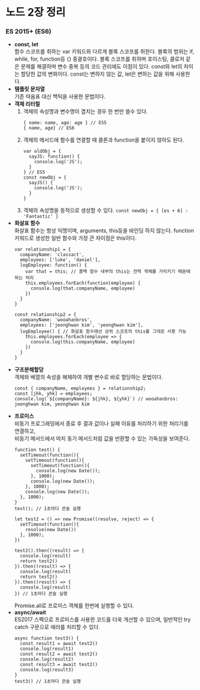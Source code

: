# 노드 2장 정리
### ES 2015+ (ES6)
- **const, let**  
함수 스코프를 취하는 var 키워드와 다르게 블록 스코프를 취한다. 블록의 범위는 if, while, for, function등 {} 중괄호이다. 블록 스코프를 취하며 호이스팅, 클로저 같은 문제를 해결하며 변수 중복 등의 코드 관리에도 이점이 있다.
const와 let의 차이는 할당한 값의 변화이다. const는 변하지 않는 값, let은 변하는 값을 위해 사용한다.
- **템플릿 문자열**  
기존 따옴표 대신 백틱을 사용한 문법이다.
- **객체 리터럴**  
  1. 객체의 속성명과 변수명이 겹치는 경우 한 번만 쓸수 있다.
      ```
      { name: name, age: age } // ES5  
      { name, age} // ES6
      ``` 
  2. 객체의 메서드에 함수를 연결할 때 콜론과 function을 붙이지 않아도 된다.
      ```
      var oldObj = {
        sayJS: function() {
          console.log('JS');
        }
      } // ES5
      const newObj = {
        sayJS() {
          console.log('JS');
        }
      }
      ```
  3. 객체의 속성명을 동적으로 생성할 수 있다.
     `const newObj = { [es + 6] : 'Fantastic' }`
- **화살표 함수**  
화살표 함수는 항상 익명이며, arguments, this등을 바인딩 하지 않는다. 
function 키워드로 생성한 일반 함수와 가장 큰 차이점은 this이다.
  ```
  var relationship1 = {
    companyName: 'classact',
    employees: ['luke', 'daniel'],
    logEmployee: function() {
      var that = this; // 콜백 함수 내부의 this는 전역 객체를 가리키기 때문에 하는 처리
      this.employees.forEach(function(employee) {
        console.log(that.companyName, employee)
      })
    }
  } 

  const relationship2 = {
    companyName: 'wooahanbros',
    employees: ['jeonghwan kim', 'yeonghwan kim'],
    logEmployee() { // 화살표 함수에선 상위 스코프의 this를 그대로 사용 가능
      this.employees.forEach(employee => {
        console.log(this.companyName, employee)
      })
    }
  }
  ```
- **구조분해할당**  
객체와 배열의 속성을 해체하여 개별 변수로 바로 할당하는 문법이다.
  ``` 
  const { companyName, employees } = relationship2;
  const [jhk, yhk] = employees;
  console.log(`${companyName}: ${jhk}, ${yhk}`) // wooahanbros: jeonghwan kim, yeonghwan kim
  ```
- **프로미스**  
비동기 프로그래밍에서 종료 후 결과 값이나 실패 이유를 처리하기 위한 처리기를 연결하고,  
비동기 메서드에서 마치 동기 메서드처럼 값을 반환할 수 있는 가독성을 보여준다.
  ```
  function test() {
    setTimeout(function(){
      setTimeout(function(){
        setTimeout(function(){
          console.log(new Date());
        }, 1000);
        console.log(new Date());
      }, 1000);
      console.log(new Date());
    }, 1000);
  }
  test(); // 1초마다 콘솔 실행
  
  let test2 = () => new Promise((resolve, reject) => {
    setTimeout(function(){
      resolve(new Date())
    }, 1000);
  })

  test2().then((result) => {
    console.log(result)
    return test2()
  }).then((result) => {
    console.log(result)
    return test2()
  }).then((result) => {
    console.log(result)
  }) // 1초마다 콘솔 실행
  ```
  Promise.all로 프로미스 객체를 한번에 실행할 수 있다.
- **async/await**  
ES2017 스펙으로 프로미스를 사용한 코드를 더욱 개선할 수 있으며, 일반적인 try catch 구문으로 에러를 처리할 수 있다.
  ```
  async function test3() {
    const result1 = await test2()
    console.log(result1)
    const result2 = await test2()
    console.log(result2)
    const result3 = await test2()
    console.log(result3)
  }
  test3() // 1초마다 콘솔 실행
  ```
